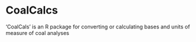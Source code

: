 # CoalCalcs
‘CoalCals’ is an R package for converting or calculating bases and units of measure of coal analyses
